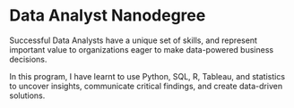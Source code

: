 # Data Analyst Nanodegree
Successful Data Analysts have a unique set of skills, and represent important value to organizations eager to make data-powered business decisions. 

In this program, I have learnt to use Python, SQL, R, Tableau, and statistics to uncover insights, communicate critical findings, and create data-driven solutions. 
